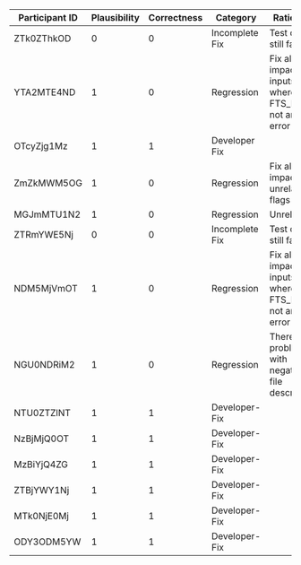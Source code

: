 | Participant ID | Plausibility | Correctness | Category | Rationale |
| -- | -- | -- | -- | -- |
| ZTk0ZThkOD | 0 | 0 | Incomplete Fix | Test case still fails |
| YTA2MTE4ND | 1 | 0 | Regression | Fix also impacts inputs where FTS_NS is not an error flag |
| OTcyZjg1Mz | 1 | 1 | Developer Fix |  |
| ZmZkMWM5OG | 1 | 0 | Regression | Fix also impacts unrelated flags |
| MGJmMTU1N2 | 1 | 0 | Regression | Unrelated |
| ZTRmYWE5Nj | 0 | 0 | Incomplete Fix | Test case still fails |
| NDM5MjVmOT | 1 | 0 | Regression | Fix also impacts inputs where FTS_NS is not an error flag |
| NGU0NDRiM2 | 1 | 0 | Regression | There is no problem with negative file descriptors |
| NTU0ZTZlNT | 1 | 1 | Developer-Fix |  |
| NzBjMjQ0OT | 1 | 1 | Developer-Fix |  |
| MzBiYjQ4ZG | 1 | 1 | Developer-Fix |  |
| ZTBjYWY1Nj | 1 | 1 | Developer-Fix |  |
| MTk0NjE0Mj | 1 | 1 | Developer-Fix |  |
| ODY3ODM5YW | 1 | 1 | Developer-Fix |  |
